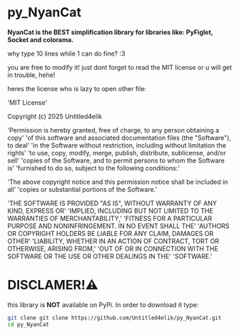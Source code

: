 # py_NyanCat

**NyanCat is the BEST simplification library for libraries like: PyFiglet, Socket and colorama.**

why type 10 lines while 1 can do fine? :3

you are free to modify it! just dont forget to read the MIT license or u will get in trouble, hehe!

heres the license who is lazy to open other file:

'MIT License'

Copyright (c) 2025 Untitled4elik

'Permission is hereby granted, free of charge, to any person obtaining a copy'
'of this software and associated documentation files (the "Software"), to deal'
'in the Software without restriction, including without limitation the rights'
'to use, copy, modify, merge, publish, distribute, sublicense, and/or sell'
'copies of the Software, and to permit persons to whom the Software is'
'furnished to do so, subject to the following conditions:'

'The above copyright notice and this permission notice shall be included in all'
'copies or substantial portions of the Software.'

'THE SOFTWARE IS PROVIDED "AS IS", WITHOUT WARRANTY OF ANY KIND, EXPRESS OR'
'IMPLIED, INCLUDING BUT NOT LIMITED TO THE WARRANTIES OF MERCHANTABILITY,'
'FITNESS FOR A PARTICULAR PURPOSE AND NONINFRINGEMENT. IN NO EVENT SHALL THE'
'AUTHORS OR COPYRIGHT HOLDERS BE LIABLE FOR ANY CLAIM, DAMAGES OR OTHER'
'LIABILITY, WHETHER IN AN ACTION OF CONTRACT, TORT OR OTHERWISE, ARISING FROM,'
'OUT OF OR IN CONNECTION WITH THE SOFTWARE OR THE USE OR OTHER DEALINGS IN THE'
'SOFTWARE.'

# DISCLAMER!⚠️

this library is **NOT** available on PyPi. In order to download it type:

```bash
git clone git clone https://github.com/Untitled4elik/py_NyanCat.git
cd py_NyanCat
```
